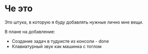 # Че это

Это штука, в которую я буду добавлять нужные лично мне вещи.

В плане на добавление:

* Создание задач в тудуисте из консоли - done
* Клавиатурный звук как машинка с тоглом
